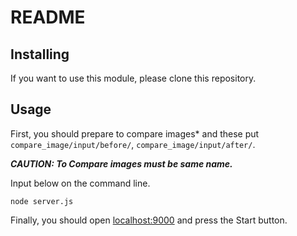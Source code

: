 # README

## Installing

If you want to use this module, please clone this repository.

## Usage

First, you should prepare to compare images* and these put `compare_image/input/before/`, `compare_image/input/after/`.

***CAUTION: To Compare images must be same name.***

Input below on the command line.

```
node server.js
```

Finally, you should open [localhost:9000](http://localhost:9000/) and press the Start button.